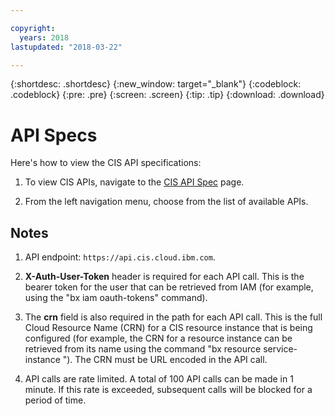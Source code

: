 ```yaml
---

copyright:
  years: 2018
lastupdated: "2018-03-22"

---
```


{:shortdesc: .shortdesc}
{:new_window: target="_blank"}
{:codeblock: .codeblock}
{:pre: .pre}
{:screen: .screen}
{:tip: .tip}
{:download: .download}

# API Specs

Here's how to view the CIS API specifications: 

1. To view CIS APIs, navigate to the [CIS API Spec](https://console.bluemix.net/apidocs/2640-cloud-internet-services) page. 

2. From the left navigation menu, choose from the list of available APIs.


## Notes

1. API endpoint: `https://api.cis.cloud.ibm.com`.

2. **X-Auth-User-Token** header is required for each API call. This is the bearer token for the user that can be retrieved from IAM (for example, using the "bx iam oauth-tokens" command).

3. The **crn** field is also required in the path for each API call. This is the full Cloud Resource Name (CRN) for a CIS resource instance that is being configured (for example, the CRN for a resource instance can be retrieved from its name using the command "bx resource service-instance <instance-name>"). The CRN must be URL encoded in the API call.

4. API calls are rate limited. A total of 100 API calls can be made in 1 minute. If this rate is exceeded, subsequent calls will be blocked for a period of time.

